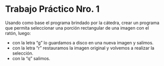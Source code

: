 # Trabajo Práctico Nro. 1

Usando como base el programa brindado por la cátedra, crear un programa que permita seleccionar una
porción rectangular de una imagen con el ratón, luego:
- con la letra “g” lo guardamos a disco en una nueva imagen y salimos.
- con la letra “r” restauramos la imagen original y volvemos a realizar la selección.
- con la “q” salimos.
